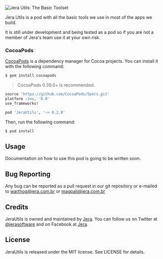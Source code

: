 ![Jera Utils: The Basic Toolset](http://jera.com.br/images/logo-jera-header@3x.png)

Jera Utils is a pod with all the basic tools we use in most of the apps we build.

It is still under development and being tested as a pod so if you are not a member of Jera's team use it at your own risk.

### CocoaPods

[CocoaPods](http://cocoapods.org) is a dependency manager for Cocoa projects. You can install it with the following command:

```bash
$ gem install cocoapods
```
> CocoaPods 0.39.0+ is recommended.

```ruby
source 'https://github.com/CocoaPods/Specs.git'
platform :ios, '8.0'
use_frameworks!

pod 'JeraUtils', '~> 0.2.0'
```

Then, run the following command:

```bash
$ pod install
```

## Usage

Documentation on how to use this pod is going to be written soon.

## Bug Reporting

Any bug can be reported as a pull request in our git repository or e-mailed to warthog@jera.com.br or magpali@jera.com.br

## Credits

JeraUtils is owned and maintained by [Jera](http://jera.com.br). You can follow us on Twitter at [@jerasoftware](https://twitter.com/jerasoftware) and on Facebook at [Jera](https://www.facebook.com/jerasoftware).

## License

JeraUtils is released under the MIT license. See LICENSE for details.
